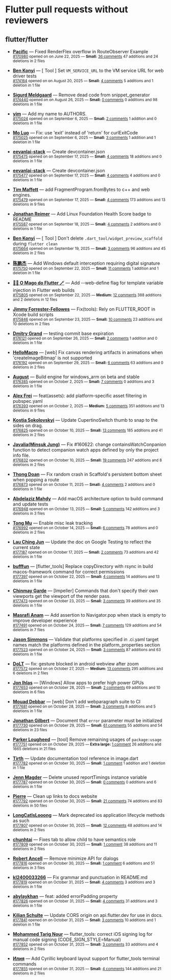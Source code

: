 # Flutter pull requests without reviewers

## flutter/flutter

* **[Pacific](https://github.com/prash4931)** &mdash; Fixed RenderFlex overflow in RouteObserver Example<br />
  <sub>[#170980](https://github.com/flutter/flutter/pull/170980) opened on on June 22, 2025 &mdash; **Small:** [36 comments](https://github.com/flutter/flutter/pull/170980) 47 additions and 24 deletions in 2 files</sub><br />

* **[Ben Konyi](https://github.com/bkonyi)** &mdash; [ Tool ] Set `VM_SERVICE_URL` to the VM service URL for web driver tests<br />
  <sub>[#174164](https://github.com/flutter/flutter/pull/174164) opened on on August 20, 2025 &mdash; **Small:** [4 comments](https://github.com/flutter/flutter/pull/174164) 5 additions and 1 deletion in 1 file</sub><br />

* **[Sigurd Meldgaard](https://github.com/sigurdm)** &mdash; Remove dead code from snippet_generator<br />
  <sub>[#174440](https://github.com/flutter/flutter/pull/174440) opened on on August 26, 2025 &mdash; **Small:** [0 comments](https://github.com/flutter/flutter/pull/174440) 0 additions and 98 deletions in 1 file</sub><br />

* **[yim](https://github.com/yiiim)** &mdash; Add my name to AUTHORS.<br />
  <sub>[#175024](https://github.com/flutter/flutter/pull/175024) opened on on September 6, 2025 &mdash; **Small:** [2 comments](https://github.com/flutter/flutter/pull/175024) 1 addition and 0 deletions in 1 file</sub><br />

* **[Mo Luo](https://github.com/moluopro)** &mdash; Fix: use 'exit' instead of 'return' for curlExitCode<br />
  <sub>[#175025](https://github.com/flutter/flutter/pull/175025) opened on on September 6, 2025 &mdash; **Small:** [3 comments](https://github.com/flutter/flutter/pull/175025) 1 addition and 1 deletion in 1 file</sub><br />

* **[eevanlai-stack](https://github.com/eevanlai-stack)** &mdash; Create devcontainer.json<br />
  <sub>[#175475](https://github.com/flutter/flutter/pull/175475) opened on on September 17, 2025 &mdash; **Small:** [4 comments](https://github.com/flutter/flutter/pull/175475) 18 additions and 0 deletions in 1 file</sub><br />

* **[eevanlai-stack](https://github.com/eevanlai-stack)** &mdash; Create devcontainer.json<br />
  <sub>[#175477](https://github.com/flutter/flutter/pull/175477) opened on on September 17, 2025 &mdash; **Small:** [4 comments](https://github.com/flutter/flutter/pull/175477) 4 additions and 0 deletions in 1 file</sub><br />

* **[Tim Maffett](https://github.com/timmaffett)** &mdash; add FragmentProgram.fromBytes to c++ and web engines. <br />
  <sub>[#175479](https://github.com/flutter/flutter/pull/175479) opened on on September 17, 2025 &mdash; **Small:** [4 comments](https://github.com/flutter/flutter/pull/175479) 173 additions and 13 deletions in 9 files</sub><br />

* **[Jonathan Reimer](https://github.com/jonathimer)** &mdash; Add Linux Foundation Health Score badge to README<br />
  <sub>[#175587](https://github.com/flutter/flutter/pull/175587) opened on on September 18, 2025 &mdash; **Small:** [4 comments](https://github.com/flutter/flutter/pull/175587) 2 additions and 0 deletions in 1 file</sub><br />

* **[Ben Konyi](https://github.com/bkonyi)** &mdash; [ Tool ] Don't delete `.dart_tool/widget_preview_scaffold` during `flutter clean`<br />
  <sub>[#175664](https://github.com/flutter/flutter/pull/175664) opened on on September 19, 2025 &mdash; **Small:** [3 comments](https://github.com/flutter/flutter/pull/175664) 96 additions and 45 deletions in 2 files</sub><br />

* **[陈鹏杰](https://github.com/idcpj)** &mdash; Add Windows default interception requiring digital signature<br />
  <sub>[#175750](https://github.com/flutter/flutter/pull/175750) opened on on September 22, 2025 &mdash; **Small:** [11 comments](https://github.com/flutter/flutter/pull/175750) 1 addition and 1 deletion in 1 file</sub><br />

* **[🧙‍♂️ O Mago do Flutter 🪄](https://github.com/ulisseshen)** &mdash; Add --web-define flag for template variable injection in Flutter web builds<br />
  <sub>[#175805](https://github.com/flutter/flutter/pull/175805) opened on on September 22, 2025 &mdash; **Medium:** [12 comments](https://github.com/flutter/flutter/pull/175805) 388 additions and 2 deletions in 12 files</sub><br />

* **[Jimmy Forrester-Fellowes](https://github.com/jimmyff)** &mdash; Fix(tools): Rely on FLUTTER_ROOT in Xcode build scripts<br />
  <sub>[#175846](https://github.com/flutter/flutter/pull/175846) opened on on September 23, 2025 &mdash; **Small:** [10 comments](https://github.com/flutter/flutter/pull/175846) 23 additions and 10 deletions in 2 files</sub><br />

* **[Dmitry Grand](https://github.com/ievdokdm)** &mdash; testing commit base expiration<br />
  <sub>[#176121](https://github.com/flutter/flutter/pull/176121) opened on on September 26, 2025 &mdash; **Small:** [2 comments](https://github.com/flutter/flutter/pull/176121) 1 addition and 0 deletions in 1 file</sub><br />

* **[HelloMacro](https://github.com/HelloMacro)** &mdash; [web] Fix canvas rendering artifacts in animations when 'createImageBitmap' is not supported<br />
  <sub>[#176192](https://github.com/flutter/flutter/pull/176192) opened on on September 29, 2025 &mdash; **Small:** [6 comments](https://github.com/flutter/flutter/pull/176192) 63 additions and 0 deletions in 2 files</sub><br />

* **[August](https://github.com/Gustl22)** &mdash; Build engine for windows_arm on beta and stable<br />
  <sub>[#176385](https://github.com/flutter/flutter/pull/176385) opened on on October 2, 2025 &mdash; **Small:** [7 comments](https://github.com/flutter/flutter/pull/176385) 0 additions and 3 deletions in 1 file</sub><br />

* **[Alex Frei](https://github.com/hm21)** &mdash; feat(assets): add platform-specific asset filtering in pubspec.yaml<br />
  <sub>[#176393](https://github.com/flutter/flutter/pull/176393) opened on on October 2, 2025 &mdash; **Medium:** [5 comments](https://github.com/flutter/flutter/pull/176393) 351 additions and 13 deletions in 9 files</sub><br />

* **[Kostia Sokolovskyi](https://github.com/ksokolovskyi)** &mdash; Update CupertinoSwitch thumb to snap to the sides on drag.<br />
  <sub>[#176825](https://github.com/flutter/flutter/pull/176825) opened on on October 10, 2025 &mdash; **Small:** [13 comments](https://github.com/flutter/flutter/pull/176825) 185 additions and 41 deletions in 2 files</sub><br />

* **[Javalia(Minsuk Jung)](https://github.com/garrettjavalia)** &mdash; Fix #160622: change containsWatchConpanion function to detect companion watch apps defined by only the project info file.<br />
  <sub>[#176832](https://github.com/flutter/flutter/pull/176832) opened on on October 10, 2025 &mdash; **Small:** [19 comments](https://github.com/flutter/flutter/pull/176832) 247 additions and 8 deletions in 2 files</sub><br />

* **[Thong Doan](https://github.com/thongdoan)** &mdash; Fix random crash in Scaffold's persistent bottom sheet when popping a route<br />
  <sub>[#176873](https://github.com/flutter/flutter/pull/176873) opened on on October 11, 2025 &mdash; **Small:** [4 comments](https://github.com/flutter/flutter/pull/176873) 2 additions and 0 deletions in 1 file</sub><br />

* **[Abdelaziz Mahdy](https://github.com/abdelaziz-mahdy)** &mdash; Add macOS architecture option to build command and update tests<br />
  <sub>[#176948](https://github.com/flutter/flutter/pull/176948) opened on on October 13, 2025 &mdash; **Small:** [5 comments](https://github.com/flutter/flutter/pull/176948) 142 additions and 3 deletions in 3 files</sub><br />

* **[Tong Mu](https://github.com/dkwingsmt)** &mdash; Enable misc leak tracking<br />
  <sub>[#176992](https://github.com/flutter/flutter/pull/176992) opened on on October 14, 2025 &mdash; **Small:** [6 comments](https://github.com/flutter/flutter/pull/176992) 78 additions and 0 deletions in 2 files</sub><br />

* **[Lau Ching Jun](https://github.com/chingjun)** &mdash; Update the doc on Google Testing to reflect the current state<br />
  <sub>[#177187](https://github.com/flutter/flutter/pull/177187) opened on on October 17, 2025 &mdash; **Small:** [2 comments](https://github.com/flutter/flutter/pull/177187) 73 additions and 42 deletions in 1 file</sub><br />

* **[bufffun](https://github.com/bufffun)** &mdash; [flutter_tools] Replace copyDirectory with rsync in build macos-framework command for correct permissions<br />
  <sub>[#177397](https://github.com/flutter/flutter/pull/177397) opened on on October 22, 2025 &mdash; **Small:** [4 comments](https://github.com/flutter/flutter/pull/177397) 14 additions and 13 deletions in 1 file</sub><br />

* **[Chinmay Garde](https://github.com/chinmaygarde)** &mdash; [Impeller] Commands that don't specify their own viewports get the viewport of the render pass.<br />
  <sub>[#177473](https://github.com/flutter/flutter/pull/177473) opened on on October 23, 2025 &mdash; **Small:** [3 comments](https://github.com/flutter/flutter/pull/177473) 39 additions and 35 deletions in 1 file</sub><br />

* **[Masrafi Anam](https://github.com/Masrafi)** &mdash; Add assertion to Navigator.pop when stack is empty to improve developer experience<br />
  <sub>[#177491](https://github.com/flutter/flutter/pull/177491) opened on on October 24, 2025 &mdash; **Small:** [7 comments](https://github.com/flutter/flutter/pull/177491) 129 additions and 54 deletions in 7 files</sub><br />

* **[Jason Simmons](https://github.com/jason-simmons)** &mdash; Validate that platforms specified in .ci.yaml target names match the platforms defined in the platform_properties section<br />
  <sub>[#177523](https://github.com/flutter/flutter/pull/177523) opened on on October 24, 2025 &mdash; **Small:** [3 comments](https://github.com/flutter/flutter/pull/177523) 87 additions and 63 deletions in 1 file</sub><br />

* **[DoLT](https://github.com/letrungdo)** &mdash; fix: gesture blocked in android webview after zoom<br />
  <sub>[#177572](https://github.com/flutter/flutter/pull/177572) opened on on October 27, 2025 &mdash; **Medium:** [13 comments](https://github.com/flutter/flutter/pull/177572) 295 additions and 6 deletions in 2 files</sub><br />

* **[Jon Ihlas](https://github.com/9AZX)** &mdash; [Windows] Allow apps to prefer high power GPUs<br />
  <sub>[#177653](https://github.com/flutter/flutter/pull/177653) opened on on October 28, 2025 &mdash; **Small:** [2 comments](https://github.com/flutter/flutter/pull/177653) 69 additions and 10 deletions in 6 files</sub><br />

* **[Mouad Debbar](https://github.com/mdebbar)** &mdash; [web] Don't add webparagraph suite to CI<br />
  <sub>[#177681](https://github.com/flutter/flutter/pull/177681) opened on on October 28, 2025 &mdash; **Small:** [3 comments](https://github.com/flutter/flutter/pull/177681) 8 additions and 5 deletions in 1 file</sub><br />

* **[Jonathan Gilbert](https://github.com/logiclrd)** &mdash; Document that `error` parameter must be initialized<br />
  <sub>[#177730](https://github.com/flutter/flutter/pull/177730) opened on on October 29, 2025 &mdash; **Small:** [61 comments](https://github.com/flutter/flutter/pull/177730) 55 additions and 54 deletions in 23 files</sub><br />

* **[Parker Lougheed](https://github.com/parlough)** &mdash; [tool] Remove remaining usages of `package:usage`<br />
  <sub>[#177751](https://github.com/flutter/flutter/pull/177751) opened on on October 29, 2025 &mdash; **Extra large:** [1 comment](https://github.com/flutter/flutter/pull/177751) 26 additions and 1665 deletions in 21 files</sub><br />

* **[Tirth](https://github.com/piedcipher)** &mdash; Update documentation tool reference in image.dart<br />
  <sub>[#177782](https://github.com/flutter/flutter/pull/177782) opened on on October 30, 2025 &mdash; **Small:** [1 comment](https://github.com/flutter/flutter/pull/177782) 1 addition and 1 deletion in 1 file</sub><br />

* **[Jenn Magder](https://github.com/jmagman)** &mdash; Delete unused reportTimings instance variable<br />
  <sub>[#177787](https://github.com/flutter/flutter/pull/177787) opened on on October 30, 2025 &mdash; **Small:** [0 comments](https://github.com/flutter/flutter/pull/177787) 0 additions and 6 deletions in 1 file</sub><br />

* **[Pierre](https://github.com/guidezpl)** &mdash; Clean up links to docs website<br />
  <sub>[#177792](https://github.com/flutter/flutter/pull/177792) opened on on October 30, 2025 &mdash; **Small:** [21 comments](https://github.com/flutter/flutter/pull/177792) 74 additions and 83 deletions in 50 files</sub><br />

* **[LongCatIsLooong](https://github.com/LongCatIsLooong)** &mdash; Mark deprecated ios application lifecycle methods as such<br />
  <sub>[#177807](https://github.com/flutter/flutter/pull/177807) opened on on October 30, 2025 &mdash; **Small:** [12 comments](https://github.com/flutter/flutter/pull/177807) 48 additions and 14 deletions in 2 files</sub><br />

* **[chunhtai](https://github.com/chunhtai)** &mdash; Fixes tab to allow child to have semantics role<br />
  <sub>[#177809](https://github.com/flutter/flutter/pull/177809) opened on on October 30, 2025 &mdash; **Small:** [1 comment](https://github.com/flutter/flutter/pull/177809) 38 additions and 11 deletions in 2 files</sub><br />

* **[Robert Ancell](https://github.com/robert-ancell)** &mdash; Remove minimize API for dialogs<br />
  <sub>[#177816](https://github.com/flutter/flutter/pull/177816) opened on on October 30, 2025 &mdash; **Small:** [1 comment](https://github.com/flutter/flutter/pull/177816) 6 additions and 51 deletions in 3 files</sub><br />

* **[kl2400033266](https://github.com/kl2400033266)** &mdash; Fix grammar and punctuation in README.md<br />
  <sub>[#177819](https://github.com/flutter/flutter/pull/177819) opened on on October 31, 2025 &mdash; **Small:** [4 comments](https://github.com/flutter/flutter/pull/177819) 3 additions and 3 deletions in 1 file</sub><br />

* **[abylaykhan](https://github.com/abikko)** &mdash; feat: added errorPadding property<br />
  <sub>[#177826](https://github.com/flutter/flutter/pull/177826) opened on on October 31, 2025 &mdash; **Small:** [4 comments](https://github.com/flutter/flutter/pull/177826) 31 additions and 3 deletions in 1 file</sub><br />

* **[Kilian Schulte](https://github.com/schultek)** &mdash; Update CORS origin on api.flutter.dev for use in docs.<br />
  <sub>[#177841](https://github.com/flutter/flutter/pull/177841) opened on on October 31, 2025 &mdash; **Small:** [3 comments](https://github.com/flutter/flutter/pull/177841) 10 additions and 1 deletion in 1 file</sub><br />

* **[Mohammed Tarig Nour](https://github.com/MohammedTarigg)** &mdash; flutter_tools: correct iOS signing log for manual code signing (CODE_SIGN_STYLE=Manual)<br />
  <sub>[#177852](https://github.com/flutter/flutter/pull/177852) opened on on October 31, 2025 &mdash; **Small:** [3 comments](https://github.com/flutter/flutter/pull/177852) 33 additions and 4 deletions in 2 files</sub><br />

* **[Илия](https://github.com/777genius)** &mdash; Add Cyrillic keyboard layout support for flutter_tools terminal commands<br />
  <sub>[#177855](https://github.com/flutter/flutter/pull/177855) opened on on October 31, 2025 &mdash; **Small:** [4 comments](https://github.com/flutter/flutter/pull/177855) 144 additions and 21 deletions in 2 files</sub><br />

